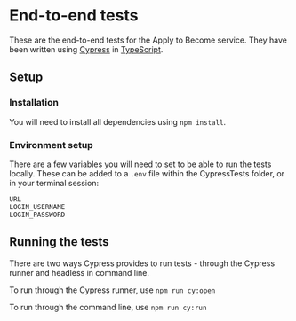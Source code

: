 # End-to-end tests

These are the end-to-end tests for the Apply to Become service. They have been written using [Cypress](https://cypress.io) in [TypeScript](https://www.typescriptlang.org/).

## Setup

### Installation

You will need to install all dependencies using `npm install`.

### Environment setup

There are a few variables you will need to set to be able to run the tests locally. These can be added to a `.env` file within the CypressTests folder, or in your terminal session:

```
URL
LOGIN_USERNAME
LOGIN_PASSWORD
```

## Running the tests

There are two ways Cypress provides to run tests - through the Cypress runner and headless in command line.

To run through the Cypress runner, use `npm run cy:open`

To run through the command line, use `npm run cy:run`